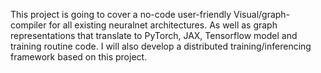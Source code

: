 This project is going to cover a no-code user-friendly Visual/graph-compiler for all existing neuralnet architectures.
As well as graph representations that translate to PyTorch, JAX, Tensorflow model and training routine code. 
I will also develop a distributed training/inferencing framework based on this project. 

